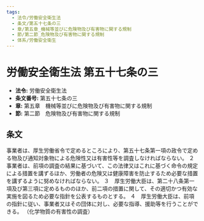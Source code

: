 ```yaml
---
tags:
  - 法令/労働安全衛生法
  - 条文/第五十七条の三
  - 章/第五章_機械等並びに危険物及び有害物に関する規制
  - 節/第二節_危険物及び有害物に関する規制
  - 体系/労働安全衛生
---
```

# 労働安全衛生法 第五十七条の三

- **法令:** 労働安全衛生法
- **条文番号:** 第五十七条の三
- **章:** 第五章　機械等並びに危険物及び有害物に関する規制
- **節:** 第二節　危険物及び有害物に関する規制

## 条文
事業者は、厚生労働省令で定めるところにより、第五十七条第一項の政令で定める物及び通知対象物による危険性又は有害性等を調査しなければならない。
２　事業者は、前項の調査の結果に基づいて、この法律又はこれに基づく命令の規定による措置を講ずるほか、労働者の危険又は健康障害を防止するため必要な措置を講ずるように努めなければならない。
３　厚生労働大臣は、第二十八条第一項及び第三項に定めるもののほか、前二項の措置に関して、その適切かつ有効な実施を図るため必要な指針を公表するものとする。
４　厚生労働大臣は、前項の指針に従い、事業者又はその団体に対し、必要な指導、援助等を行うことができる。
（化学物質の有害性の調査）

